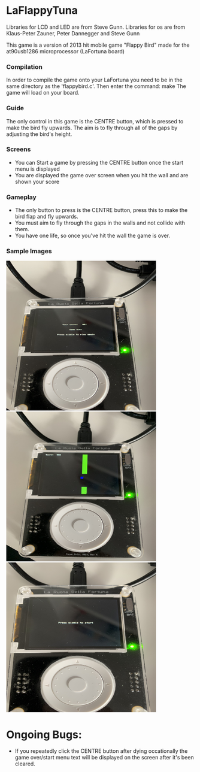 # LaFlappyTuna
Libraries for LCD and LED are from Steve Gunn.
Libraries for os are from Klaus-Peter Zauner, Peter Dannegger and Steve Gunn


This game is a version of 2013 hit mobile game "Flappy Bird" made for the at90usb1286 microprocessor (LaFortuna board)

### Compilation
In order to compile the game onto your LaFortuna you need to be in the same directory as the 'flappybird.c'.
Then enter the command: make
The game will load on your board.

### Guide
The only control in this game is the CENTRE button, which is pressed to make the bird fly upwards. The aim is to fly through all of the gaps by adjusting the bird's height.

### Screens
  - You can Start a game by pressing the CENTRE button once the start menu is displayed
  - You are displayed the game over screen when you hit the wall and are shown your score

### Gameplay
  - The only button to press is the CENTRE button, press this to make the bird flap and fly upwards.
  - You must aim to fly through the gaps in the walls and not collide with them.
  - You have one life, so once you've hit the wall the game is over.

### Sample Images
<img src="https://github.com/peter-hendy/LaFlappyTuna/blob/main/sampleimages/lafortunagameover.jpg?raw=true" width="400" height="400">
<img src="https://github.com/peter-hendy/LaFlappyTuna/blob/main/sampleimages/lafortunaingame.jpg?raw=true" width="400" height="400">
<img src="https://github.com/peter-hendy/LaFlappyTuna/blob/main/sampleimages/lafortunastartmenu.jpg?raw=true" width="400" height="400">

# Ongoing Bugs:
  - If you repeatedly click the CENTRE button after dying occationally the game over/start menu text will be displayed on the screen after it's been cleared.
